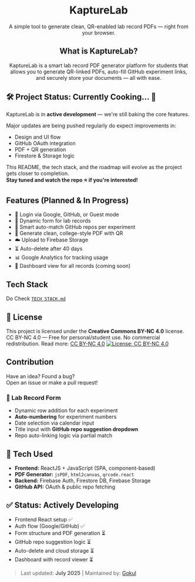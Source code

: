 <h1 align="center"> KaptureLab</h1>

<p align="center">A simple tool to generate clean, QR-enabled lab record PDFs — right from your browser.</p>


<h2 align="center"> What is KaptureLab?</h2>
<p align="center">KaptureLab is a smart lab record PDF generator platform for students that allows you to generate QR-linked PDFs, 
auto-fill GitHub experiment links, and securely store your documents — all with ease.</p>

## 🛠️ Project Status: Currently Cooking... 🍳

KaptureLab is in **active development** — we're still baking the core features.

Major updates are being pushed regularly do expect improvements in:  
- Design and UI flow  
- GitHub OAuth integration  
- PDF + QR generation  
- Firestore & Storage logic  

This README, the tech stack, and the roadmap will evolve as the project gets closer to completion.  
**Stay tuned and watch the repo ⭐ if you're interested!**

##  Features (Planned & In Progress)

- 🔐 Login via Google, GitHub, or Guest mode
- 📄 Dynamic form for lab records
- 🔗 Smart auto-match GitHub repos per experiment
- 🧾 Generate clean, college-style PDF with QR
- ☁️ Upload to Firebase Storage
- ⏳ Auto-delete after 40 days
- 📊 Google Analytics for tracking usage
- 💬 Dashboard view for all records (coming soon)

## Tech Stack

 Do Check [`TECH STACK.md`](https://github.com/gokul2736/KaptureLab/blob/main/TechStack.md) 

## 🧾 License

This project is licensed under the **Creative Commons BY-NC 4.0** license.
CC BY-NC 4.0 — Free for personal/student use. No commercial redistribution.
Read more: [CC BY-NC 4.0](https://creativecommons.org/licenses/by-nc/4.0/)
[![License: CC BY-NC 4.0](https://img.shields.io/badge/License-CC%20BY--NC%204.0-lightgrey.svg)](https://creativecommons.org/licenses/by-nc/4.0/)

##  Contribution

Have an idea? Found a bug?  
Open an issue or make a pull request!



### 📄 Lab Record Form
- Dynamic row addition for each experiment
- **Auto-numbering** for experiment numbers
- Date selection via calendar input
- Title input with **GitHub repo suggestion dropdown**
- Repo auto-linking logic via partial match


## 🚀 Tech Used

- **Frontend:** ReactJS + JavaScript (SPA, component-based)
- **PDF Generator:** `jsPDF`, `html2canvas`, `qrcode.react`
- **Backend:** Firebase Auth, Firestore DB, Firebase Storage
- **GitHub API:** OAuth & public repo fetching

## ✅ Status: Actively Developing

- Frontend React setup ✅  
- Auth flow (Google/GitHub) ✅  
- Form structure and PDF generation ⏳  
- GitHub repo suggestion logic ⏳  
- Auto-delete and cloud storage ⏳  
- Dashboard with record viewer ⏳

> Last updated: **July 2025** | Maintained by: [Gokul](https://github.com/gokul2736)
